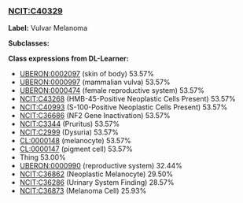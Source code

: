 
### [NCIT:C40329](http://purl.obolibrary.org/obo/NCIT_C40329)
**Label:** Vulvar Melanoma

**Subclasses:** 

**Class expressions from DL-Learner:**

- [UBERON:0002097](http://purl.obolibrary.org/obo/UBERON_0002097) (skin of body) 53.57%
- [UBERON:0000997](http://purl.obolibrary.org/obo/UBERON_0000997) (mammalian vulva) 53.57%
- [UBERON:0000474](http://purl.obolibrary.org/obo/UBERON_0000474) (female reproductive system) 53.57%
- [NCIT:C43268](http://purl.obolibrary.org/obo/NCIT_C43268) (HMB-45-Positive Neoplastic Cells Present) 53.57%
- [NCIT:C40993](http://purl.obolibrary.org/obo/NCIT_C40993) (S-100-Positive Neoplastic Cells Present) 53.57%
- [NCIT:C36686](http://purl.obolibrary.org/obo/NCIT_C36686) (NF2 Gene Inactivation) 53.57%
- [NCIT:C3344](http://purl.obolibrary.org/obo/NCIT_C3344) (Pruritus) 53.57%
- [NCIT:C2999](http://purl.obolibrary.org/obo/NCIT_C2999) (Dysuria) 53.57%
- [CL:0000148](http://purl.obolibrary.org/obo/CL_0000148) (melanocyte) 53.57%
- [CL:0000147](http://purl.obolibrary.org/obo/CL_0000147) (pigment cell) 53.57%
- Thing 53.00%
- [UBERON:0000990](http://purl.obolibrary.org/obo/UBERON_0000990) (reproductive system) 32.44%
- [NCIT:C36862](http://purl.obolibrary.org/obo/NCIT_C36862) (Neoplastic Melanocyte) 29.50%
- [NCIT:C36286](http://purl.obolibrary.org/obo/NCIT_C36286) (Urinary System Finding) 28.57%
- [NCIT:C36873](http://purl.obolibrary.org/obo/NCIT_C36873) (Melanoma Cell) 25.93%


